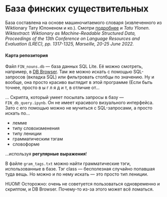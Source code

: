 # База финских существительных

База составлена на основе машиночитаемого словаря (извлеченного из Wiktionary Тату Юлоненом и ко.). Смотри [подробнее](https://kaikki.org/index.html) и *Tatu Ylonen. Wiktextract: Wiktionary as Machine-Readable Structured Data, Proceedings of the 13th Conference on Language Resources and Evaluation (LREC), pp. 1317-1325, Marseille, 20-25 June 2022.*

#### Карта репозитория
Файл `FIN_nouns.db` — база данных SQL Lite. Её можно смотреть, например, в [DB Browser](https://sqlitebrowser.org/dl/). Там же можно искать с помощью SQL-запросов (вкладка SQL) или фильтровать столбцы по значению. Ну и вообще, она просто красиво выглядит в этой программе (Если быть точнее, просто   в ы г л я д и т, в отличие от...

... Скрипта, который умеет посылать запросы в базу — `FIN_db_query.ipynb`. Он не имеет красивого визуального интерфейса. Зато с его помощью можно не мучиться с SQL-запросами, а просто искать по...

* лемме
* типу словоизменения
* типу лениции
* грамматическим тэгам
* словоформе

...используя **регулярные выражения**!

В файле `gram_tags.txt` можно найти грамматические тэги, использованные в базе. Тэг class — бесполезная случайно попавшая туда вещь. Но можно и по нему искать — это просто тип лениции. 

HUOM! Осторожно: очень не советуется пользоваться одновременно и скриптом, и DB Browser. Почему-то из-за этого может всё ломаться. 
